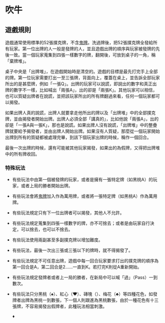 # 吹牛

## 遊戲規則

遊戲通常使用標準的52張撲克牌，不含[鬼牌](https://www.wikiwand.com/zh-tw/%E9%AC%BC%E7%89%8C)。洗過牌後，把52張撲克牌全發給所有玩家。第一位出牌的人一般是發牌的人，並且遊戲出牌的順序與玩家被發牌的先後一致。當一個玩家蒐集到四張一樣數字的牌，翻開後，可放到桌子的一角，稱「棄牌堆」。

桌子中央是「出牌堆」，在遊戲開始時是清空的。遊戲的目標是最先打完手上全部的牌。第一位玩家需要打出一至三張牌，背面向上，覆蓋在桌上，並告訴全部玩家所出的是甚麼牌，例如「一張Q」。出牌的玩家可以說謊，即說出的數字和真正出牌的數字不一樣，比如喊出「兩張A」，出的卻是「兩張K」。其他玩家可以相信，也可以質疑出牌者在說謊，並把該玩家所出的所有牌翻過來看，任何一個玩家都可以揭發。

如果出牌人真的說謊，出牌人就要拿走他所出的牌以及「出牌堆」中的全部撲克牌，並由揭發者開始出牌。出牌人必須全部「講真的」，比如他說「兩張A」，出的卻是「一張A與一張K」，那也是說謊。如果出牌人沒有說謊，「出牌堆」中的整疊牌就要給予揭發者，並由出牌人開始出牌。如果沒有人質疑，那麼從一個玩家開始出牌到所有的質疑都被處理完畢，到該下個玩家出牌的時候，稱作一個回合。

最後一次出牌的時候，還有可能被其他玩家揭發，如果出的為假牌，又得把出牌堆中的所有牌收回。

### 特殊玩法

- 有些玩法中由第一個被發牌的玩家，或者是擁有一張特定牌（如黑桃A）的玩家，或者上局的勝者開始出牌。
- 有些玩法會將[鬼牌](https://www.wikiwand.com/zh-tw/%E9%AC%BC%E7%89%8C)加入作為萬用牌，或者將一張特定牌（如黑桃A）作為萬用牌。
- 有些玩法規定只有下一位出牌者可以揭發，其他人不允許。
- 有些玩法規定蒐集到四張一樣數字的牌，亦不可捨去；或者是由玩家自行決定，可以捨去，也可以不捨去。
- 有些玩法使用兩副甚至多副撲克牌以增加難度。
- 有些玩法，最後一次出三張或三張以下的牌時，就不得揭發了。
- 有些玩法規定不可任意出牌，遊戲中每一回合玩家要求打出的撲克牌的順序為第一回合是A，第二回合是2……一直到K。若打完K則從A重新開始。
- 有些玩法規定發牌者或者上一局的勝者，在新局中可以喊「過」（Pass）一到數次。
- 有些玩法只分黑桃（♠）、紅心（♥）、磚塊（）、梅花（♣）等四種花色，如發牌者出牌為黑桃一到數張，下一個人則跟進為黑桃數張，由於一種花色有十三張牌，不容易揭發出假牌者，此種玩法相當刺激。
    
    ♦